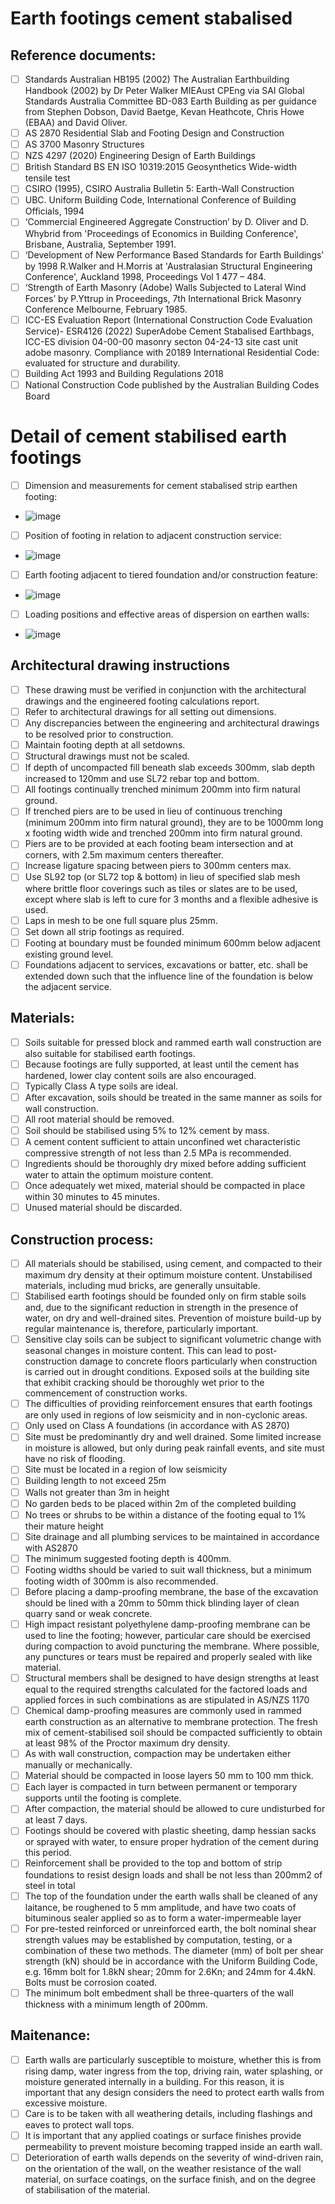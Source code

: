 # Earth footings cement stabalised 

## Reference documents:
 - [ ] Standards Australian HB195 (2002) The Australian Earthbuilding Handbook (2002) by Dr Peter Walker MIEAust CPEng via SAI Global Standards Australia Committee BD-083 Earth Building as per guidance from Stephen Dobson, David Baetge, Kevan Heathcote, Chris Howe (EBAA) and David Oliver.
 - [ ] AS 2870 Residential Slab and Footing Design and Construction
 - [ ] AS 3700 Masonry Structures
 - [ ] NZS 4297 (2020) Engineering Design of Earth Buildings
 - [ ] British Standard BS EN ISO 10319:2015 Geosynthetics Wide-width tensile test
 - [ ] CSIRO (1995), CSIRO Australia Bulletin 5: Earth-Wall Construction
 - [ ] UBC. Uniform Building Code, International Conference of Building Officials, 1994
 - [ ] ‘Commercial Engineered Aggregate Construction’ by D. Oliver and D. Whybrid from 'Proceedings of Economics in Building Conference', Brisbane, Australia, September 1991.
 - [ ] ‘Development of New Performance Based Standards for Earth Buildings’ by 1998 R.Walker and H.Morris at 'Australasian Structural Engineering Conference', Auckland 1998, Proceedings Vol 1 477 – 484.
 - [ ] ‘Strength of Earth Masonry (Adobe) Walls Subjected to Lateral Wind Forces’ by P.Yttrup in Proceedings, 7th International Brick Masonry Conference Melbourne, February 1985.
 - [ ] ICC-ES Evaluation Report (International Construction Code Evaluation Service)- ESR4126 (2022) SuperAdobe Cement Stabalised Earthbags, ICC-ES division 04-00-00 masonry secton 04-24-13 site cast unit adobe masonry.  Compliance with 20189 International Residential Code: evaluated for structure and durability.
 - [ ] Building Act 1993 and Building Regulations 2018 
 - [ ] National Construction Code published by the Australian Building Codes Board

# Detail of cement stabilised earth footings
 - [ ] Dimension and measurements for cement stabalised strip earthen footing: 
 - ![image](https://user-images.githubusercontent.com/146181/163317625-201da38a-80f0-4d1e-b51d-cff4dad1c57e.png)
 - [ ] Position of footing in relation to adjacent construction service: 
 - ![image](https://user-images.githubusercontent.com/146181/163495348-9471e837-d1f7-45e6-bd91-39cb272e2103.png)
 - [ ] Earth footing adjacent to tiered foundation and/or construction feature: 
 - ![image](https://user-images.githubusercontent.com/146181/163495412-271a80f2-e0bb-4f28-a819-3857683617db.png)
 - [ ] Loading positions and effective areas of dispersion on earthen walls:
 - ![image](https://user-images.githubusercontent.com/146181/163516427-6835c5df-4b56-4b65-9e05-c4046d3571af.png)

## Architectural drawing instructions
 - [ ] These drawing must be verified in conjunction with the architectural drawings and the engineered footing calculations report.
 - [ ] Refer to architectural drawings for all setting out dimensions. 
 - [ ] Any discrepancies between the engineering and architectural drawings to be resolved prior to construction. 
 - [ ] Maintain footing depth at all setdowns.
 - [ ] Structural drawings must not be scaled. 
 - [ ] If depth of uncompacted fill beneath slab exceeds 300mm, slab depth increased to 120mm and use SL72 rebar top and bottom. 
 - [ ] All footings continually trenched minimum 200mm into firm natural ground. 
 - [ ] If trenched piers are to be used in lieu of continuous trenching (minimum 200mm into firm natural ground), they are to be 1000mm long x footing width wide and trenched 200mm into firm natural ground. 
 - [ ] Piers are to be provided at each footing beam intersection and at corners, with 2.5m maximum centers thereafter. 
 - [ ] Increase ligature spacing between piers to 300mm centers max. 
 - [ ] Use SL92 top (or SL72 top & bottom) in lieu of specified slab mesh where brittle floor coverings such as tiles or slates are to be used, except where slab is left to cure for 3 months and a flexible adhesive is used. 
 - [ ] Laps in mesh to be one full square plus 25mm. 
 - [ ] Set down all strip footings as required. 
 - [ ] Footing at boundary must be founded minimum 600mm below adjacent existing ground level. 
 - [ ] Foundations adjacent to services, excavations or batter, etc. shall be extended down such that the influence line of the foundation is below the adjacent service.

## Materials:
 - [ ] Soils suitable for pressed block and rammed earth wall construction are also suitable for stabilised earth footings. 
 - [ ] Because footings are fully supported, at least until the cement has hardened, lower clay content soils are also encouraged. 
 - [ ] Typically Class A type soils are ideal. 
 - [ ] After excavation, soils should be treated in the same manner as soils for wall construction. 
 - [ ] All root material should be removed. 
 - [ ] Soil should be stabilised using 5% to 12% cement by mass. 
 - [ ] A cement content sufficient to attain unconfined wet characteristic compressive strength of not less than 2.5 MPa is recommended. 
 - [ ] Ingredients should be thoroughly dry mixed before adding sufficient water to attain the optimum moisture content. 
 - [ ] Once adequately wet mixed, material should be compacted in place within 30 minutes to 45 minutes. 
 - [ ] Unused material should be discarded.

## Construction process:
 - [ ] All materials should be stabilised, using cement, and compacted to their maximum dry density at their optimum moisture content. Unstabilised materials, including mud bricks, are generally unsuitable. 
 - [ ] Stabilised earth footings should be founded only on firm stable soils and, due to the significant reduction in strength in the presence of water, on dry and well-drained sites. Prevention of moisture build-up by regular maintenance is, therefore, particularly important. 
 - [ ] Sensitive clay soils can be subject to significant volumetric change with seasonal changes in moisture content. This can lead to post-construction damage to concrete floors particularly when construction is carried out in drought conditions. Exposed soils at the building site that exhibit cracking should be thoroughly wet prior to the commencement of construction works.
 - [ ] The difficulties of providing reinforcement ensures that earth footings are only used in regions of low seismicity and in non-cyclonic areas. 
 - [ ] Only used on Class A foundations (in accordance with AS 2870)
 - [ ] Site must be predominantly dry and well drained. Some limited increase in moisture is allowed, but only during peak rainfall events, and site must have no risk of flooding.
 - [ ] Site must be located in a region of low seismicity
 - [ ] Building length to not exceed 25m
 - [ ] Walls not greater than 3m in height
 - [ ] No garden beds to be placed within 2m of the completed building
 - [ ] No trees or shrubs to be within a distance of the footing equal to 1% their mature height
 - [ ] Site drainage and all plumbing services to be maintained in accordance with AS2870
 - [ ] The minimum suggested footing depth is 400mm. 
 - [ ] Footing widths should be varied to suit wall thickness, but a minimum footing width of 300mm is also recommended.
 - [ ] Before placing a damp-proofing membrane, the base of the excavation should be lined with a 20mm to 50mm thick blinding layer of clean quarry sand or weak concrete. 
 - [ ] High impact resistant polyethylene damp-proofing membrane can be used to line the footing; however, particular care should be exercised during compaction to avoid puncturing the membrane. Where possible, any punctures or tears must be repaired and properly sealed with like material.
 - [ ] Structural members shall be designed to have design strengths at least equal to the required strengths calculated for the factored loads and applied forces in such combinations as are stipulated in AS/NZS 1170
 - [ ] Chemical damp-proofing measures are commonly used in rammed earth construction as an alternative to membrane protection. The fresh mix of cement-stabilised soil should be compacted sufficiently to obtain at least 98% of the Proctor maximum dry density. 
 - [ ] As with wall construction, compaction may be undertaken either manually or mechanically. 
 - [ ] Material should be compacted in loose layers 50 mm to 100 mm thick. 
 - [ ] Each layer is compacted in turn between permanent or temporary supports until the footing is complete. 
 - [ ] After compaction, the material should be allowed to cure undisturbed for at least 7 days. 
 - [ ] Footings should be covered with plastic sheeting, damp hessian sacks or sprayed with water, to ensure proper hydration of the cement during this period.
 - [ ] Reinforcement shall be provided to the top and bottom of strip foundations to resist design loads and shall be not less than 200mm2 of steel in total
 - [ ] The top of the foundation under the earth walls shall be cleaned of any laitance, be roughened to 5 mm amplitude, and have two coats of bituminous sealer applied so as to form a water-impermeable layer
 - [ ] For pre-tested reinforced or unreinforced earth, the bolt nominal shear strength values may be established by computation, testing, or a combination of these two methods.  The diameter (mm) of bolt per shear strength (kN) should be in accordance with the Uniform Building Code, e.g. 16mm bolt for 1.8kN shear; 20mm for 2.6Kn; and 24mm for 4.4kN. Bolts must be corrosion coated.
 - [ ] The minimum bolt embedment shall be three-quarters of the wall thickness with a minimum length of 200mm.

## Maitenance:
 - [ ] Earth walls are particularly susceptible to moisture, whether this is from rising damp, water ingress from the top, driving rain, water splashing, or moisture generated internally in a building. For this reason, it is important that any design considers the need to protect earth walls from excessive moisture. 
 - [ ] Care is to be taken with all weathering details, including flashings and eaves to protect wall tops. 
 - [ ] It is important that any applied coatings or surface finishes provide permeability to prevent moisture becoming trapped inside an earth wall.
 - [ ] Deterioration of earth walls depends on the severity of wind-driven rain, on the orientation of the wall, on the weather resistance of the wall material, on surface coatings, on the surface finish, and on the degree of stabilisation of the material. 
